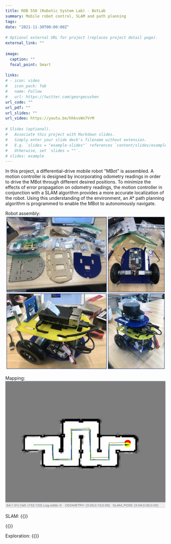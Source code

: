 ```yaml
---
title: ROB 550 (Robotic System Lab) - BotLab
summary: Mobile robot control, SLAM and path planning
tags:
date: "2021-11-30T00:00:00Z"

# Optional external URL for project (replaces project detail page).
external_link: ""

image:
  caption: ""
  focal_point: Smart

links:
# - icon: video
#   icon_pack: fab
#   name: Follow
#   url: https://twitter.com/georgecushen
url_code: ""
url_pdf: ""
url_slides: ""
url_video: https://youtu.be/hhkvsWn7VrM

# Slides (optional).
#   Associate this project with Markdown slides.
#   Simply enter your slide deck's filename without extension.
#   E.g. `slides = "example-slides"` references `content/slides/example-slides.md`.
#   Otherwise, set `slides = ""`.
# slides: example
---
```

In this project, a differential-drive mobile robot "MBot" is assembled. A motion controller is designed by incorporating odometry readings in order to drive the MBot through different desired positions. To minimize the effects of error propagation on odometry readings, the motion controller in conjunction with a SLAM algorithm provides a more accurate localization of the robot. Using this understanding of the environment, an A* path planning algorithm is programmed to enable the MBot to autonomously navigate.

Robot assembly:
![Assembly Process](assembly.png)

Mapping:
![Mapping](mapping.png)

SLAM:
{{<youtube hhkvsWn7VrM>}}

{{<youtube NPI0uSU-q0k>}}


Exploration:
{{<youtube ZYu_5Biz91s>}}